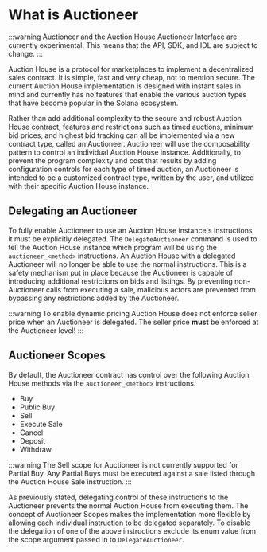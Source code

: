 # What is Auctioneer
:::warning
Auctioneer and the Auction House Auctioneer Interface are currently experimental. This means that the API, SDK, and IDL are subject to change.
:::

Auction House is a protocol for marketplaces to implement a decentralized sales contract. It is simple, fast and very cheap, not to mention secure. The current Auction House implementation is designed with instant sales in mind and currently has no features that enable the various auction types that have become popular in the Solana ecosystem.

Rather than add additional complexity to the secure and robust Auction House contract, features and restrictions such as timed auctions, minimum bid prices, and highest bid tracking can all be implemented via a new contract type, called an Auctioneer. Auctioneer will use the composability pattern to control an individual Auction House instance. Additionally, to prevent the program complexity and cost that results by adding configuration controls for each type of timed auction, an Auctioneer is intended to be a customized contract type, written by the user, and utilized with their specific Auction House instance.

## Delegating an Auctioneer
To fully enable Auctioneer to use an Auction House instance's instructions, it must be explicitly delegated. The `DelegateAuctioneer` command is used to tell the Auction House instance which program will be using the `auctioneer_<method>` instructions. An Auction House with a delegated Auctioneer will no longer be able to use the normal instructions. This is a safety mechanism put in place because the Auctioneer is capable of introducing additional restrictions on bids and listings. By preventing non-Auctioneer calls from executing a sale, malicious actors are prevented from bypassing any restrictions added by the Auctioneer.

:::warning
To enable dynamic pricing Auction House does not enforce seller price when an Auctioneer is delegated. The seller price **must** be enforced at the Auctioneer level!
:::

## Auctioneer Scopes
By default, the Auctioneer contract has control over the following Auction House methods via the `auctioneer_<method>` instructions.
* Buy
* Public Buy
* Sell
* Execute Sale
* Cancel
* Deposit
* Withdraw

:::warning
The Sell scope for Auctioneer is not currently supported for Partial Buy. Any Partial Buys must be executed against a sale listed through the Auction House Sale instruction.
:::

As previously stated, delegating control of these instructions to the Auctioneer prevents the normal Auction House from executing them. The concept of Auctioneer Scopes makes the implementation more flexible by allowing each individual instruction to be delegated separately. To disable the delegation of one of the above instructions exclude its enum value from the scope argument passed in to `DelegateAuctioneer`.